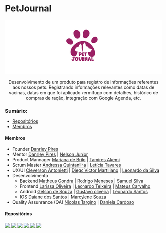 # PetJournal 
![Details web](logo-petjournal.png)

<p align="center">Desenvolvimento de um produto para registro de informações referentes aos nossos pets. Registrando informações relevantes como datas de vacinas, datas em que foi aplicado vermífugo com detalhes, histórico de compras de ração, integração com Google Agenda, etc.</p>


### Sumário: 
 - [Repositórios](#repositorios)
 - [Membros](#membros)


#### Membros
- Founder [Danrley Pires](https://www.linkedin.com/in/dansenpir/)
- Mentor [Danrley Pires](https://www.linkedin.com/in/dansenpir/) | [Nelson Junior](https://www.linkedin.com/in/juniormargalho/)
- Product Mannager [Mariana de Brito](https://www.linkedin.com/in/mari-brito/) | [Tamires Akemi](https://www.linkedin.com/in/tamireskojima/)
- Scrum Master [Andressa Quintanilha](http://www.linkedin.com/in/andressa-quintanilha) | [Letícia Tavares](https://www.linkedin.com/in/leticiatrandrade/)
- UX/UI [Cleverson Antonietti](https://www.linkedin.com/in/cleversonantonietti/) | [Diego Victor Martiliano](https://www.linkedin.com/in/diegovictormartiliano/) | [Leonardo da Silva](http://linkedin.com/in/leonardo-m-silva/) 
- Desenvolvimento 
   - Backend [Matheus Gondra](https://www.linkedin.com/in/matheus-gondra-a187a81a3/) | [Rodrigo Meneses](https://www.linkedin.com/in/rodrigofmeneses/) | [Samuel Silva](https://www.linkedin.com/in/samuel-silva-2a4893217/)
   - Frontend [Larissa Oliveira](https://www.linkedin.com/in/larissa-oliveira-a04611238/) | [Leonardo Teixeira](https://www.linkedin.com/in/leotx) | [Mateus Carvalho](https://www.linkedin.com/in/mateuscarvalhodev/)
   - Android [Gelson de Souza](https://www.linkedin.com/in/gelsonsouza) | [Gustavo oliveira](https://www.linkedin.com/in/gusoliveira21/) | [Leonardo Santos](https://www.linkedin.com/in/leozinhozd/)
   - IOS [Daiane dos Santos](https://www.linkedin.com/in/daigoncalves/) | [Marcylene Souza](https://www.linkedin.com/in/marcylene-barreto/)
- Quality Assunrance (QA) [Nicolas Targino](https://www.linkedin.com/in/nicolas-targino/) | [Daniela Cardoso](https://www.linkedin.com/in/daniela-cardoso-da-silva-b25587234/?trk=contact-info)

#### Repositórios 
<a href="https://github.com/PetJournal/petjournal.api">
  <img align="center" src="https://github-readme-stats.vercel.app/api/pin/?username=PetJournal&repo=petjournal.api&theme=buefy" />
</a>
<a href="https://github.com/PetJournal/petjournal.web">
  <img align="center" src="https://github-readme-stats.vercel.app/api/pin/?username=PetJournal&repo=petjournal.web&theme=buefy" />
</a>
<a href="https://github.com/PetJournal/petjournal.android">
  <img align="center" src="https://github-readme-stats.vercel.app/api/pin/?username=PetJournal&repo=petjournal.android&theme=buefy" />
</a>
<a href="https://github.com/PetJournal/petjournal.ios">
  <img align="center" src="https://github-readme-stats.vercel.app/api/pin/?username=PetJournal&repo=petjournal.ios&theme=buefy" />
</a>
<a href="https://github.com/PetJournal/petjournal.product">
  <img align="center" src="https://github-readme-stats.vercel.app/api/pin/?username=PetJournal&repo=petjournal.product&theme=buefy" />
</a>
<a href="https://github.com/PetJournal/petjournal.agile">
  <img align="center" src="https://github-readme-stats.vercel.app/api/pin/?username=PetJournal&repo=petjournal.agile&theme=buefy" />
</a>

